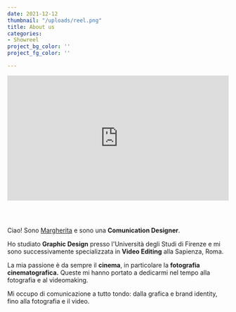 ```yaml
---
date: 2021-12-12
thumbnail: "/uploads/reel.png"
title: About us
categories:
- Showreel
project_bg_color: ''
project_fg_color: ''

---
```


<div style="padding:56.25% 0 0 0;position:relative;"><iframe src="https://player.vimeo.com/video/631071929?h=3083e1bc77&amp;badge=0&amp;autopause=0&amp;player_id=0&amp;app_id=58479" frameborder="0" allow="autoplay; fullscreen; picture-in-picture" allowfullscreen style="position:absolute;top:0;left:0;width:100%;height:100%;" title="ShowReel 2020-21"></iframe></div><script src="https://player.vimeo.com/api/player.js"></script>

<pre>


</pre>

Ciao! Sono [Margherita](https://instagram.com/atiremarghi?utm_medium=copy_link) e sono una **Comunication Designer**. 

Ho studiato **Graphic Design** presso l'Università degli Studi di Firenze e mi sono successivamente specializzata in **Video Editing** alla Sapienza, Roma. 

La mia passione è da sempre il **cinema**, in particolare la **fotografia cinematografica.** Queste mi hanno portato a dedicarmi nel tempo alla fotografia e al videomaking. 

Mi occupo di comunicazione a tutto tondo: dalla grafica e brand identity, fino alla fotografia e il video.

